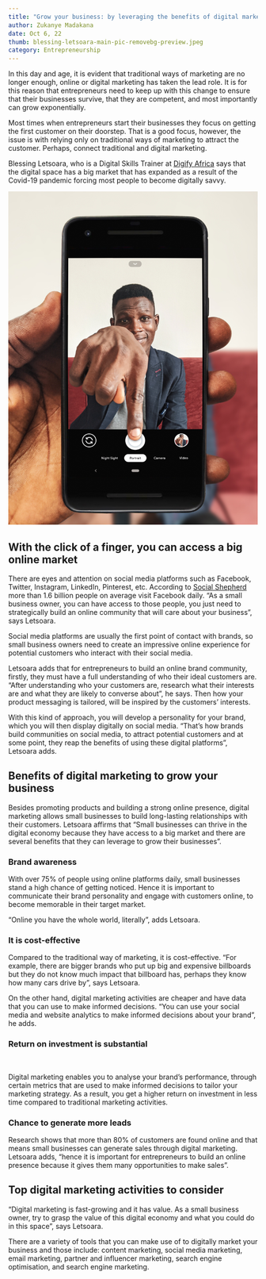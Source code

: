 ```yaml
---
title: "Grow your business: by leveraging the benefits of digital marketing."
author: Zukanye Madakana
date: Oct 6, 22
thumb: blessing-letsoara-main-pic-removebg-preview.jpeg
category: Entrepreneurship
---
```

In this day and age, it is evident that traditional ways of marketing are no longer enough, online or digital marketing has taken the lead role. It is for this reason that entrepreneurs need to keep up with this change to ensure that their businesses survive, that they are competent, and most importantly can grow exponentially. 

Most times when entrepreneurs start their businesses they focus on getting the first customer on their doorstep. That is a good focus, however, the issue is with relying only on traditional ways of marketing to attract the customer. Perhaps, connect traditional and digital marketing. 

Blessing Letsoara, who is a Digital Skills Trainer at [Digify Africa](https://digifyafrica.com/) says that the digital space has a big market that has expanded as a result of the Covid-19 pandemic forcing most people to become digitally savvy. 

![](pexels-oladimeji-ajegbile-3207442.jpeg "Photo by Oladimeji Ajegbile: https://www.pexels.com/photo/black-smartphone-3207442/")

## With the click of a finger, you can access a big online market

There are eyes and attention on social media platforms such as Facebook, Twitter, Instagram, LinkedIn, Pinterest, etc. According to [Social Shepherd](https://thesocialshepherd.com/) more than 1.6 billion people on average visit Facebook daily. “As a small business owner, you can have access to those people, you just need to strategically build an online community that will care about your business”, says Letsoara. 

Social media platforms are usually the first point of contact with brands, so small business owners need to create an impressive online experience for potential customers who interact with their social media. 

Letsoara adds that for entrepreneurs to build an online brand community, firstly, they must have a full understanding of who their ideal customers are. “After understanding who your customers are, research what their interests are and what they are likely to converse about”, he says. Then how your product messaging is tailored, will be inspired by the customers’ interests. 

With this kind of approach, you will develop a personality for your brand, which you will then display digitally on social media. “That’s how brands build communities on social media, to attract potential customers and at some point, they reap the benefits of using these digital platforms”, Letsoara adds. 



## Benefits of digital marketing to grow your business

Besides promoting products and building a strong online presence, digital marketing allows small businesses to build long-lasting relationships with their customers. Letsoara affirms that “Small businesses can thrive in the digital economy because they have access to a big market and there are several benefits that they can leverage to grow their businesses”. 

### Brand awareness



With over 75% of people using online platforms daily, small businesses stand a high chance of getting noticed. Hence it is important to communicate their brand personality and engage with customers online, to become memorable in their target market. 



“Online you have the whole world, literally”, adds Letsoara.



### It is cost-effective

Compared to the traditional way of marketing, it is cost-effective. “For example, there are bigger brands who put up big and expensive billboards but they do not know much impact that billboard has, perhaps they know how many cars drive by”, says Letsoara. 



On the other hand, digital marketing activities are cheaper and have data that you can use to make informed decisions. “You can use your social media and website analytics to make informed decisions about your brand”, he adds. 



### Return on investment is substantial

 

Digital marketing enables you to analyse your brand’s performance, through certain metrics that are used to make informed decisions to tailor your marketing strategy. As a result, you get a higher return on investment in less time compared to traditional marketing activities. 



### Chance to generate more leads 



Research shows that more than 80% of customers are found online and that means small businesses can generate sales through digital marketing. Letsoara adds, “hence it is important for entrepreneurs to build an online presence because it gives them many opportunities to make sales”. 



## Top digital marketing activities to consider 



“Digital marketing is fast-growing and it has value. As a small business owner, try to grasp the value of this digital economy and what you could do in this space”, says Letsoara.



There are a variety of tools that you can make use of to digitally market your business and those include: content marketing, social media marketing, email marketing, partner and influencer marketing, search engine optimisation, and search engine marketing.